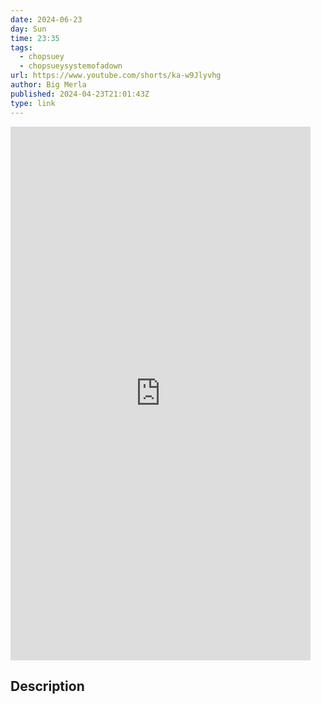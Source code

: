 ```yaml
---
date: 2024-06-23
day: Sun
time: 23:35
tags:
  - chopsuey
  - chopsueysystemofadown
url: https://www.youtube.com/shorts/ka-w9Jlyvhg
author: Big Merla
published: 2024-04-23T21:01:43Z
type: link
---
```


<iframe width="480" height="854" src="https://www.youtube.com/embed/ka-w9Jlyvhg" frameborder="0" allowfullscreen></iframe>

## Description
